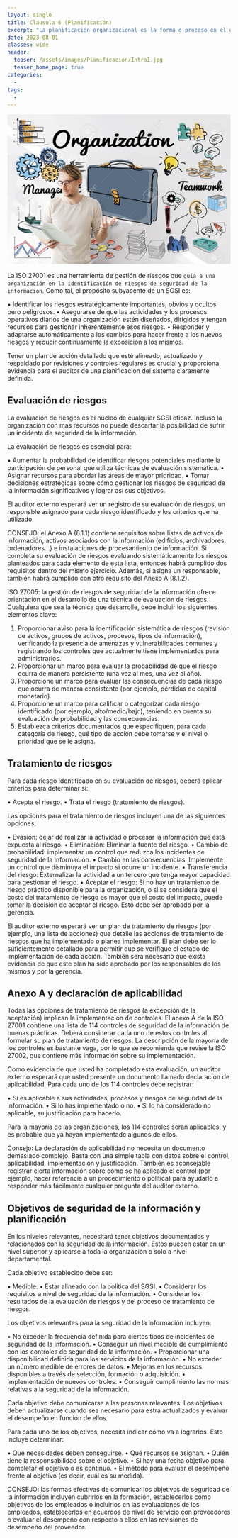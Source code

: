 ```yaml
---
layout: single
title: Cláusula 6 (Planificación)
excerpt: "La planificación organizacional es la forma o proceso en el que una empresa organiza sus operaciones diarias. Contar con este tipo de estructura les permite a las compañías alcanzar sus objetivos de manera más rápida, controlada y eficiente."
date: 2023-08-01
classes: wide
header:
  teaser: /assets/images/Planificacion/Intro1.jpg
  teaser_home_page: true
categories:
  - 
tags:
  - 
---
```


![](/assets/images/Planificacion/Intro2.jpg)

La ISO 27001 es una herramienta de gestión de riesgos que `guía a una organización en la identificación de riesgos de seguridad de la información`. Como tal, el propósito subyacente de un SGSI es:

• Identificar los riesgos estratégicamente importantes, obvios y ocultos pero peligrosos.
• Asegurarse de que las actividades y los procesos operativos diarios de una organización estén diseñados, dirigidos y tengan recursos para gestionar inherentemente esos riesgos.
• Responder y adaptarse automáticamente a los cambios para hacer frente a los nuevos riesgos y reducir continuamente la exposición a los mismos.

Tener un plan de acción detallado que esté alineado, actualizado y respaldado por revisiones y controles regulares es crucial y proporciona evidencia para el auditor de una planificación del sistema claramente definida.

## Evaluación de riesgos

La evaluación de riesgos es el núcleo de cualquier SGSI eficaz. Incluso la organización con más recursos no puede descartar la posibilidad de sufrir un incidente de seguridad de la información.

La evaluación de riesgos es esencial para:

• Aumentar la probabilidad de identificar riesgos potenciales mediante la participación de personal que utiliza técnicas de evaluación sistemática.
• Asignar recursos para abordar las áreas de mayor prioridad.
• Tomar decisiones estratégicas sobre cómo gestionar los riesgos de seguridad de la información significativos y lograr así sus objetivos.

El auditor externo esperará ver un registro de su evaluación de riesgos, un responsble asignado para cada riesgo identificado y los criterios que ha utilizado.

CONSEJO: el Anexo A (8.1.1) contiene requisitos sobre listas de activos de información, activos asociados con la información (edificios, archivadores, ordenadores...) e instalaciones de procesamiento de información. Si completa su evaluación de riesgos evaluando sistemáticamente los riesgos planteados para cada elemento de esta lista, entonces habrá cumplido dos requisitos dentro del mismo ejercicio. Además, si asigna un responsable, también habrá cumplido con otro requisito del Anexo A (8.1.2).

ISO 27005: la gestión de riesgos de seguridad de la información ofrece orientación en el desarrollo de una técnica de evaluación de riesgos. Cualquiera que sea la técnica que desarrolle, debe incluir los siguientes elementos clave:

1. Proporcionar aviso para la identificación sistemática de riesgos (revisión de activos, grupos de activos, procesos, tipos de información), verificando la presencia de amenazas y vulnerabilidades comunes y registrando los controles que actualmente tiene implementados para administrarlos.
2. Proporcionar un marco para evaluar la probabilidad de que el riesgo ocurra de manera persistente (una vez al mes, una vez al año).
3. Proporcione un marco para evaluar las consecuencias de cada riesgo que ocurra de manera consistente (por ejemplo, pérdidas de capital monetario).
4. Proporcione un marco para calificar o categorizar cada riesgo identificado (por ejemplo, alto/medio/bajo), teniendo en cuenta su evaluación de probabilidad y las consecuencias.
5. Establezca criterios documentados que especifiquen, para cada categoría de riesgo, qué tipo de acción debe tomarse y el nivel o prioridad que se le asigna.

## Tratamiento de riesgos

Para cada riesgo identificado en su evaluación de riesgos, deberá aplicar criterios para determinar si:

• Acepta el riesgo.
• Trata el riesgo (tratamiento de riesgos).

Las opciones para el tratamiento de riesgos incluyen una de las siguientes opciones;

• Evasión: dejar de realizar la actividad o procesar la información que está expuesta al riesgo.
• Eliminación: Eliminar la fuente del riesgo.
• Cambio de probabilidad: implementar un control que reduzca los incidentes de seguridad de la información.
• Cambio en las consecuencias: Implemente un control que disminuya el impacto si ocurre un incidente.
• Transferencia del riesgo: Externalizar la actividad a un tercero que tenga mayor capacidad para gestionar el riesgo.
• Aceptar el riesgo: Si no hay un tratamiento de riesgo práctico disponible para la organización, o si se considera que el costo del tratamiento de riesgo es mayor que el costo del impacto, puede tomar la decisión de aceptar el riesgo. Esto debe ser aprobado por la gerencia.

El auditor externo esperará ver un plan de tratamiento de riesgos (por ejemplo, una lista de acciones) que detalle las acciones de tratamiento de riesgos que ha implementado o planea implementar. El plan debe ser lo suficientemente detallado para permitir que se verifique el estado de implementación de cada acción. También será necesario que exista evidencia de que este plan ha sido aprobado por los responsables de los mismos y por la gerencia.

## Anexo A y declaración de aplicabilidad

Todas las opciones de tratamiento de riesgos (a excepción de la aceptación) implican la implementación de controles. El anexo A de la ISO 27001 contiene una lista de 114 controles de seguridad de la información de buenas prácticas. Deberá considerar cada uno de estos controles al formular su plan de tratamiento de riesgos. La descripción de la mayoría de los controles es bastante vaga, por lo que se recomienda que revise la ISO 27002, que contiene más información sobre su implementación.

Como evidencia de que usted ha completado esta evaluación, un auditor externo esperará que usted presente un documento llamado declaración de aplicabilidad. Para cada uno de los 114 controles debe registrar:

• Si es aplicable a sus actividades, procesos y riesgos de seguridad de la información.
• Si lo has implementado o no.
• Si lo ha considerado no aplicable, su justificación para hacerlo.

Para la mayoría de las organizaciones, los 114 controles serán aplicables, y es probable que ya hayan implementado algunos de ellos.

Consejo: La declaración de aplicabilidad no necesita un documento demasiado complejo. Basta con una simple tabla con datos sobre el control, aplicabilidad, implementación y justificación. También es aconsejable registrar cierta información sobre cómo se ha aplicado el control (por ejemplo, hacer referencia a un procedimiento o política) para ayudarlo a responder más fácilmente cualquier pregunta del auditor externo.

## Objetivos de seguridad de la información y planificación

En los niveles relevantes, necesitará tener objetivos documentados y relacionados con la seguridad de la información. Estos pueden estar en un nivel superior y aplicarse a toda la organización o solo a nivel departamental.

Cada objetivo establecido debe ser:

• Medible.
• Estar alineado con la política del SGSI.
• Considerar los requisitos a nivel de seguridad de la información.
• Considerar los resultados de la evaluación de riesgos y del proceso de tratamiento de riesgos.

Los objetivos relevantes para la seguridad de la información incluyen:

• No exceder la frecuencia definida para ciertos tipos de incidentes de seguridad de la información.
• Conseguir un nivel medible de cumplimiento con los controles de seguridad de la información.
• Proporcionar una disponibilidad definida para los servicios de la información.
• No exceder un número medible de errores de datos.
• Mejoras en los recursos disponibles a través de selección, formación o adquisición.
• Implementación de nuevos controles.
• Conseguir cumplimiento las normas relativas a la seguridad de la información.

Cada objetivo debe comunicarse a las personas relevantes. Los objetivos deben actualizarse cuando sea necesario para estra actualizados y evaluar el desempeño en función de ellos.

Para cada uno de los objetivos, necesita indicar cómo va a lograrlos. Esto incluye determinar:

• Qué necesidades deben conseguirse.
• Qué recursos se asignan.
• Quién tiene la responsabilidad sobre el objetivo.
• Si hay una fecha objetivo para completar el objetivo o es continuo.
• El método para evaluar el desempeño frente al objetivo (es decir, cuál es su medida).

CONSEJO: las formas efectivas de comunicar los objetivos de seguridad de la información incluyen cubrirlos en la formación, establecerlos como objetivos de los empleados o incluirlos en las evaluaciones de los empleados, establecerlos en acuerdos de nivel de servicio con proveedores o evaluar el desempeño con respecto a ellos en las revisiones de desempeño del proveedor.
